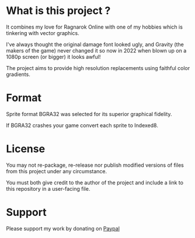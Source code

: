 # What is this project ?
It combines my love for Ragnarok Online with one of my hobbies which is tinkering with vector graphics.

I've always thought the original damage font looked ugly, and Gravity (the makers of the game) never changed it so now in 2022 when blown up on a 1080p screen (or bigger) it looks awful!

The project aims to provide high resolution replacements using faithful color gradients.

# Format
Sprite format BGRA32 was selected for its superior graphical fidelity.

If BGRA32 crashes your game convert each sprite to Indexed8.

# License
You may not re-package, re-release nor publish modified versions of files from this project under any circumstance. 

You must both give credit to the author of the project and include a link to this repository in a user-facing file.

# Support
Please support my work by donating on [Paypal](https://paypal.me/eleriaqueen)